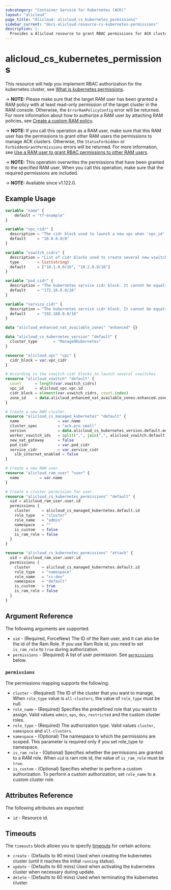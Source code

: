 ```yaml
---
subcategory: "Container Service for Kubernetes (ACK)"
layout: "alicloud"
page_title: "Alicloud: alicloud_cs_kubernetes_permissions"
sidebar_current: "docs-alicloud-resource-cs-kubernetes-permissions"
description: |-
  Provides a Alicloud resource to grant RBAC permissions for ACK cluster.
---
```


# alicloud_cs_kubernetes_permissions

This resource will help you implement RBAC authorization for the kubernetes cluster, see [What is kubernetes permissions](https://www.alibabacloud.com/help/en/ack/ack-managed-and-ack-dedicated/developer-reference/api-grantpermissions).

-> **NOTE:** Please make sure that the target RAM user has been granted a RAM policy with at least read-only permission of the target cluster in the RAM console. Otherwise, the `ErrorRamPolicyConfig` error will be returned. 
For more information about how to authorize a RAM user by attaching RAM policies, see [Create a custom RAM policy](https://www.alibabacloud.com/help/doc-detail/86485.htm).

-> **NOTE:** If you call this operation as a RAM user, make sure that this RAM user has the permissions to grant other RAM users the permissions to manage ACK clusters. Otherwise, the `StatusForbidden` or `ForbiddenGrantPermissions` errors will be returned. For more information, see [Use a RAM user to grant RBAC permissions to other RAM users](https://www.alibabacloud.com/help/faq-detail/119035.htm).

-> **NOTE:** This operation overwrites the permissions that have been granted to the specified RAM user. When you call this operation, make sure that the required permissions are included.

-> **NOTE:** Available since v1.122.0.

## Example Usage

```terraform
variable "name" {
	default = "tf-example"
}

variable "vpc_cidr" {
  description = "The cidr block used to launch a new vpc when 'vpc_id' is not specified."
  default     = "10.0.0.0/8"
}

variable "vswitch_cidrs" {
  description = "List of cidr blocks used to create several new vswitches when 'vswitch_ids' is not specified."
  type        = list(string)
  default     = ["10.1.0.0/16", "10.2.0.0/16"]
}

variable "pod_cidr" {
  description = "The kubernetes service cidr block. It cannot be equals to vpc's or vswitch's or service's and cannot be in them."
  default     = "172.16.0.0/16"
}

variable "service_cidr" {
  description = "The kubernetes service cidr block. It cannot be equals to vpc's or vswitch's or pod's and cannot be in them."
  default     = "192.168.0.0/16"
}

data "alicloud_enhanced_nat_available_zones" "enhanced" {}

data "alicloud_cs_kubernetes_version" "default" {
  cluster_type       = "ManagedKubernetes"
}

resource "alicloud_vpc" "vpc" {
  cidr_block = var.vpc_cidr
}

# According to the vswitch cidr blocks to launch several vswitches
resource "alicloud_vswitch" "default" {
  count      = length(var.vswitch_cidrs)
  vpc_id     = alicloud_vpc.vpc.id
  cidr_block = element(var.vswitch_cidrs, count.index)
  zone_id    = data.alicloud_enhanced_nat_available_zones.enhanced.zones[count.index].zone_id
}

# Create a new RAM cluster.
resource "alicloud_cs_managed_kubernetes" "default" {
  name                 = var.name
  cluster_spec         = "ack.pro.small"
  version              = data.alicloud_cs_kubernetes_version.default.metadata.0.version
  worker_vswitch_ids   = split(",", join(",", alicloud_vswitch.default.*.id))
  new_nat_gateway      = false
  pod_cidr             = var.pod_cidr
  service_cidr         = var.service_cidr
	slb_internet_enabled = false
}

# Create a new RAM user.
resource "alicloud_ram_user" "user" {
  name         = var.name
}

# Create a cluster permission for user.
resource "alicloud_cs_kubernetes_permissions" "default" {
  uid = alicloud_ram_user.user.id
  permissions {
    cluster     = alicloud_cs_managed_kubernetes.default.id
    role_type   = "cluster"
    role_name   = "admin"
    namespace   = ""
    is_custom   = false
    is_ram_role = false
  }
}

resource "alicloud_cs_kubernetes_permissions" "attach" {
  uid = alicloud_ram_user.user.id
  permissions {
    cluster     = alicloud_cs_managed_kubernetes.default.id
    role_type   = "namespace"
    role_name   = "cs:dev"
    namespace   = "default"
    is_custom   = true
    is_ram_role = false
  }
}
```

## Argument Reference

The following arguments are supported.

* `uid` - (Required, ForceNew) The ID of the Ram user, and it can also be the id of the Ram Role. If you use Ram Role id, you need to set `is_ram_role` to `true` during authorization.
* `permissions` - (Required) A list of user permission. See [`permissions`](#permissions) below.

### `permissions`

The permissions mapping supports the following:

* `cluster` - (Required) The ID of the cluster that you want to manage, When `role_type` value is `all-clusters`, the value of `role_type` must be null.
* `role_name` - (Required) Specifies the predefined role that you want to assign. Valid values `admin`, `ops`, `dev`, `restricted` and the custom cluster roles.
* `role_type` - (Required) The authorization type. Valid values `cluster`, `namespace` and `all-clusters`.
* `namespace` - (Optional) The namespace to which the permissions are scoped. This parameter is required only if you set role_type to namespace.
* `is_ram_role` - (Optional) Specifies whether the permissions are granted to a RAM role. When `uid` is ram role id, the value of `is_ram_role` must be `true`.
* `is_custom` - (Optional) Specifies whether to perform a custom authorization. To perform a custom authorization, set `role_name` to a custom cluster role.

## Attributes Reference

The following attributes are exported:
* `id` - Resource id.

## Timeouts

The `timeouts` block allows you to specify [timeouts](https://www.terraform.io/docs/configuration-0-11/resources.html#timeouts) for certain actions:

* `create` - (Defaults to 90 mins) Used when creating the kubernetes cluster (until it reaches the initial `running` status).
* `update` - (Defaults to 60 mins) Used when activating the kubernetes cluster when necessary during update.
* `delete` - (Defaults to 60 mins) Used when terminating the kubernetes cluster.

